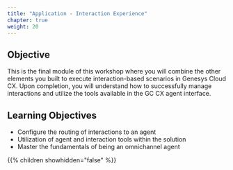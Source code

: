 ```yaml
---
title: "Application - Interaction Experience"
chapter: true
weight: 20
---
```


## Objective

This is the final module of this workshop where you will combine the other elements you built to execute interaction-based scenarios in Genesys Cloud CX. Upon completion, you will understand how to successfully manage interactions and utilize the tools available in the GC CX agent interface.

## Learning Objectives
- Configure the routing of interactions to an agent
- Utilization of agent and interaction tools within the solution
- Master the fundamentals of being an omnichannel agent

{{% children showhidden="false" %}}


